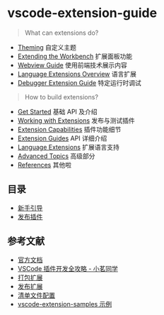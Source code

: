# vscode-extension-guide

> What can extensions do?

- [Theming](https://code.visualstudio.com/api/extension-capabilities/theming) 自定义主题
- [Extending the Workbench](https://code.visualstudio.com/api/extension-capabilities/extending-workbench) 扩展面板功能
- [Webview Guide](https://code.visualstudio.com/api/extension-guides/webview) 使用前端技术展示内容
- [Language Extensions Overview](https://code.visualstudio.com/api/language-extensions/overview) 语言扩展
- [Debugger Extension Guide](https://code.visualstudio.com/api/extension-guides/debugger-extension) 特定运行时调试

> How to build extensions?

- [Get Started](https://code.visualstudio.com/api/get-started/your-first-extension) 基础 API 及介绍
- [Working with Extensions](https://code.visualstudio.com/api/working-with-extensions/testing-extension) 发布与测试插件
- [Extension Capabilities](https://code.visualstudio.com/api/extension-capabilities/overview) 插件功能细节
- [Extension Guides](https://code.visualstudio.com/api/extension-guides/overview) API 详细介绍
- [Language Extensions](https://code.visualstudio.com/api/language-extensions/overview) 扩展语言支持
- [Advanced Topics](https://code.visualstudio.com/api/advanced-topics/extension-host) 高级部分
- [References](https://code.visualstudio.com/api/references/vscode-api) 其他啦

## 目录

- [新手引导](./get-started.md)
- [发布插件](./publish.md)

## 参考文献

- [官方文档](https://code.visualstudio.com/api)
- [VSCode 插件开发全攻略 - 小茗同学](https://www.cnblogs.com/liuxianan/p/vscode-plugin-overview.html)
- [打包扩展](https://code.visualstudio.com/api/working-with-extensions/testing-extension)
- [发布扩展](https://code.visualstudio.com/api/working-with-extensions/publishing-extension)
- [清单文件配置](https://code.visualstudio.com/api/references/extension-manifest)
- [vscode-extension-samples 示例](https://github.com/Microsoft/vscode-extension-samples)
